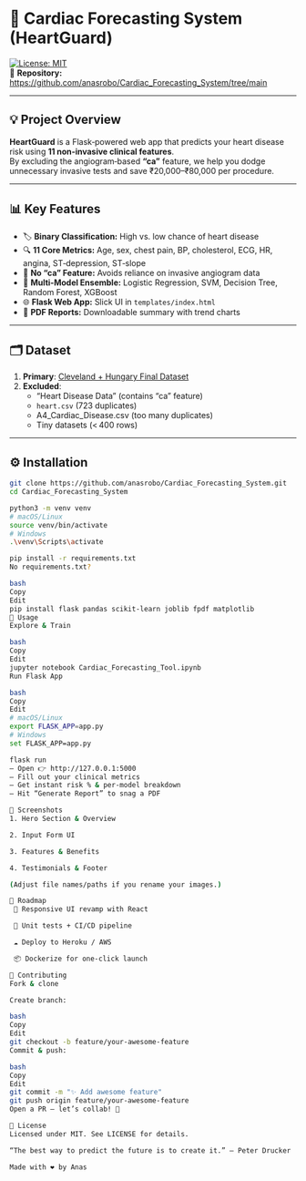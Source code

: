 # 🚀 Cardiac Forecasting System (HeartGuard)

[![License: MIT](https://img.shields.io/badge/License-MIT-blue.svg)](LICENSE)  
🔗 **Repository:** https://github.com/anasrobo/Cardiac_Forecasting_System/tree/main

---

## 💡 Project Overview
**HeartGuard** is a Flask‑powered web app that predicts your heart disease risk using **11 non‑invasive clinical features**.  
By excluding the angiogram‑based **“ca”** feature, we help you dodge unnecessary invasive tests and save ₹20,000–₹80,000 per procedure.

---

## 📊 Key Features
- 🏷️ **Binary Classification:** High vs. low chance of heart disease  
- 🔍 **11 Core Metrics:** Age, sex, chest pain, BP, cholesterol, ECG, HR, angina, ST‑depression, ST‑slope  
- 🚫 **No “ca” Feature:** Avoids reliance on invasive angiogram data  
- 🤖 **Multi‑Model Ensemble:** Logistic Regression, SVM, Decision Tree, Random Forest, XGBoost  
- 🌐 **Flask Web App:** Slick UI in `templates/index.html`  
- 📄 **PDF Reports:** Downloadable summary with trend charts  

---

## 🗂️ Dataset
1. **Primary**: [Cleveland + Hungary Final Dataset](https://www.kaggle.com/datasets/sid321axn/heart-statlog-cleveland-hungary-final)  
2. **Excluded**:  
   - “Heart Disease Data” (contains “ca” feature)  
   - `heart.csv` (723 duplicates)  
   - A4_Cardiac_Disease.csv (too many duplicates)  
   - Tiny datasets (< 400 rows)

---

## ⚙️ Installation

```bash
git clone https://github.com/anasrobo/Cardiac_Forecasting_System.git
cd Cardiac_Forecasting_System

python3 -m venv venv
# macOS/Linux
source venv/bin/activate  
# Windows
.\venv\Scripts\activate

pip install -r requirements.txt
No requirements.txt?

bash
Copy
Edit
pip install flask pandas scikit-learn joblib fpdf matplotlib
🚀 Usage
Explore & Train

bash
Copy
Edit
jupyter notebook Cardiac_Forecasting_Tool.ipynb
Run Flask App

bash
Copy
Edit
# macOS/Linux
export FLASK_APP=app.py   
# Windows
set FLASK_APP=app.py

flask run
– Open 👉 http://127.0.0.1:5000
– Fill out your clinical metrics
– Get instant risk % & per‑model breakdown
– Hit “Generate Report” to snag a PDF

📸 Screenshots
1. Hero Section & Overview

2. Input Form UI

3. Features & Benefits

4. Testimonials & Footer

(Adjust file names/paths if you rename your images.)

🌟 Roadmap
 🎨 Responsive UI revamp with React

 🧪 Unit tests + CI/CD pipeline

 ☁️ Deploy to Heroku / AWS

 📦 Dockerize for one‑click launch

🤝 Contributing
Fork & clone

Create branch:

bash
Copy
Edit
git checkout -b feature/your-awesome-feature
Commit & push:

bash
Copy
Edit
git commit -m "✨ Add awesome feature"
git push origin feature/your-awesome-feature
Open a PR — let’s collab! 🚀

📄 License
Licensed under MIT. See LICENSE for details.

“The best way to predict the future is to create it.” – Peter Drucker

Made with ❤️ by Anas
